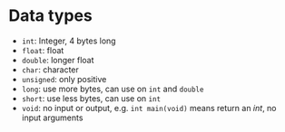 # Data types
 - ```int```: Integer, 4 bytes long
 - ```float```: float
 - ```double```: longer float
 - ```char```: character
 - ```unsigned```: only positive
 - ```long```: use more bytes, can use on ```int``` and ```double```
 - ```short```: use less bytes, can use on ```int```
 - ```void```: no input or output, e.g. ```int main(void)``` means return an *int*, no input arguments

